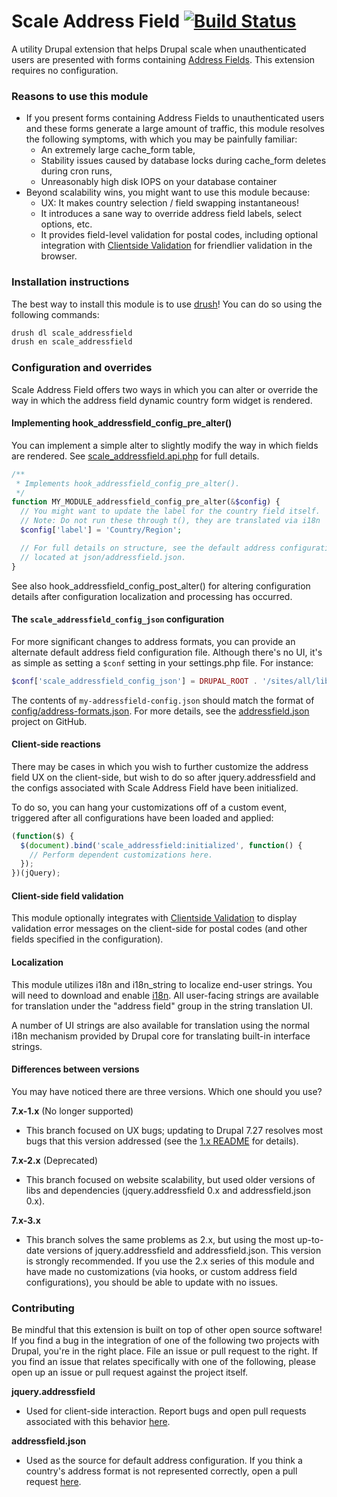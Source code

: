 Scale Address Field [![Build Status](https://travis-ci.org/asmallwebfirm/scale_addressfield.png?branch=7.x-3.x)](https://travis-ci.org/asmallwebfirm/scale_addressfield)
===================

A utility Drupal extension that helps Drupal scale when unauthenticated users
are presented with forms containing [Address Fields](). This extension requires
no configuration.


### Reasons to use this module

- If you present forms containing Address Fields to unauthenticated users and
  these forms generate a large amount of traffic, this module resolves the
  following symptoms, with which you may be painfully familiar:
  - An extremely large cache_form table,
  - Stability issues caused by database locks during cache_form deletes during
    cron runs,
  - Unreasonably high disk IOPS on your database container
- Beyond scalability wins, you might want to use this module because:
  - UX: It makes country selection / field swapping instantaneous!
  - It introduces a sane way to override address field labels, select options,
    etc.
  - It provides field-level validation for postal codes, including optional
    integration with [Clientside Validation]() for friendlier validation in the
    browser.


### Installation instructions

The best way to install this module is to use [drush][]! You can do so
using the following commands:

```sh
drush dl scale_addressfield
drush en scale_addressfield
```


### Configuration and overrides

Scale Address Field offers two ways in which you can alter or override the way
in which the address field dynamic country form widget is rendered.

#### Implementing hook_addressfield_config_pre_alter()

You can implement a simple alter to slightly modify the way in which fields are
rendered. See [scale_addressfield.api.php](scale_addressfield.api.php) for full
details.

```php
/**
 * Implements hook_addressfield_config_pre_alter().
 */
function MY_MODULE_addressfield_config_pre_alter(&$config) {
  // You might want to update the label for the country field itself.
  // Note: Do not run these through t(), they are translated via i18n
  $config['label'] = 'Country/Region';

  // For full details on structure, see the default address configuration file,
  // located at json/addressfield.json.
}
```

See also hook_addressfield_config_post_alter() for altering configuration
details after configuration localization and processing has occurred.

#### The `scale_addressfield_config_json` configuration

For more significant changes to address formats, you can provide an alternate
default address field configuration file. Although there's no UI, it's as simple
as setting a `$conf` setting in your settings.php file. For instance:

```php
$conf['scale_addressfield_config_json'] = DRUPAL_ROOT . '/sites/all/libraries/my-addressfield-config.json';
```

The contents of `my-addressfield-config.json` should match the format of
[config/address-formats.json](json/addressfield.json). For more details, see the
[addressfield.json](https://github.com/tableau-mkt/addressfield.json) project on
GitHub.

#### Client-side reactions

There may be cases in which you wish to further customize the address field UX
on the client-side, but wish to do so after jquery.addressfield and the configs
associated with Scale Address Field have been initialized.

To do so, you can hang your customizations off of a custom event, triggered
after all configurations have been loaded and applied:

```javascript
(function($) {
  $(document).bind('scale_addressfield:initialized', function() {
    // Perform dependent customizations here.
  });
})(jQuery);
```

#### Client-side field validation

This module optionally integrates with [Clientside Validation]() to display
validation error messages on the client-side for postal codes (and other fields
specified in the configuration).


#### Localization

This module utilizes i18n and i18n_string to localize end-user strings. You will
need to download and enable [i18n](). All user-facing strings are available for
translation under the "address field" group in the string translation UI.

A number of UI strings are also available for translation using the normal i18n
mechanism provided by Drupal core for translating built-in interface strings.


#### Differences between versions

You may have noticed there are three versions. Which one should you use?

__7.x-1.x__ (No longer supported)
- This branch focused on UX bugs; updating to Drupal 7.27 resolves most bugs
  that this version addressed (see the [1.x README]() for details).

__7.x-2.x__ (Deprecated)
- This branch focused on website scalability, but used older versions of libs
  and dependencies (jquery.addressfield 0.x and addressfield.json 0.x).

__7.x-3.x__
- This branch solves the same problems as 2.x, but using the most up-to-date
  versions of jquery.addressfield and addressfield.json. This version is
  strongly recommended. If you use the 2.x series of this module and have made
  no customizations (via hooks, or custom address field configurations), you
  should be able to update with no issues.


### Contributing

Be mindful that this extension is built on top of other open source software! If
you find a bug in the integration of one of the following two projects with
Drupal, you're in the right place. File an issue or pull request to the right.
If you find an issue that relates specifically with one of the following, please
open up an issue or pull request against the project itself.

__jquery.addressfield__
- Used for client-side interaction. Report bugs and open pull requests
  associated with this behavior [here](https://github.com/tableau-mkt/jquery.addressfield).

__addressfield.json__
- Used as the source for default address configuration. If you think a country's
  address format is not represented correctly, open a pull request
  [here](https://github.com/tableau-mkt/addressfield.json).


[Address Fields]: https://drupal.org/project/addressfield
[drush]: https://github.com/drush-ops/drush
[1.x README]: https://github.com/asmallwebfirm/scale_addressfield/blob/7.x-1.x
[i18n]: https://drupal.org/project/i18n
[Clientside Validation]: http://drupal.org/project/clientside_validation
